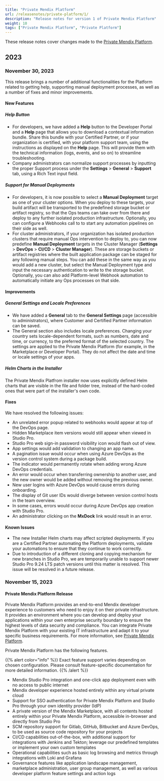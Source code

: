 ```yaml
---
title: "Private Mendix Platform"
url: /releasenotes/private-platform/1/
description: "Release notes for version 1 of Private Mendix Platform"
weight: 10
tags: ["Private Mendix Platform", "Private Platform"]
---
```


These release notes cover changes made to the [Private Mendix Platform](/private-mendix-platform/).

## 2023

### November 30, 2023

This release brings a number of additional functionalities for the Platform related to getting help, supporting manual deployment processes, as well as a number of fixes and minor improvements.

#### New Features

##### Help Button

* For developers, we have added a **Help** button to the Developer Portal and a **Help** page that allows you to download a contextual information bundle. Share this bundle with your Certified Partner, or if your organization is certified, with your platform support team, using the instructions as displayed on the **Help** page. This will provide them with the technical information (logs, events, and so on) to streamline troubleshooting.
* Company administrators can normalize support processes by inputting the proper Support process under the **Settings** > **General** > **Support** tab, using a Rich Text input field.

##### Support for Manual Deployments

* For developers, it is now possible to select a **Manual Deployment** target as one of your cluster options. When you deploy to these targets, your build artifact will be transported to the predefined storage bucket or artifact registry, so that the Ops teams can take over from there and deploy to any further isolated production infrastructure. Optionally, you can configure a Webhooks call to to start any automation pipelines on their side as well.
* For cluster administrators, if your organization has isolated production clusters that require manual Ops intervention to deploy to, you can now predefine **Manual Deployment** targets in the Cluster Manager (**Settings** > **DevOps** > **CI/CD** > **Cluster Manager**). These are storage buckets or artifact registries where the built application package can be staged for any following manual steps. You can add these in the same way as you would add a new cluster, but select the Manual Deployment type and input the necessary authentication to write to the storage bucket. Optionally, you can also add Platform-level Webhook automation to automatically initiate any Ops processes on that side.

#### Improvements

##### General Settings and Locale Preferences

* We have added a **General** tab to the **General Settings** page (accessible to administrators), where Customer and Certified Partner information can be saved. 
* The General section also includes locale preferences. Changing your country sets locale-dependent formats, such as numbers, date and time, or currency, to the preferred format of the selected country. The settings are applied to the Private Mendix Platform (for example, in the Marketplace or Developer Portal). They do not affect the date and time or locale settings of your apps.

##### Helm Charts in the Installer

The Private Mendix Platfrom installer now uses explicitly defined Helm charts that are visible in the file and folder tree, instead of the hard-coded ones that were part of the installer's own code.

#### Fixes

We have resolved the following issues:

* An unrelated error popup related to webhooks would appear at top of the DevOps page.
* Hidden Marketplace item versions would still appear when viewed in Studio Pro.
* Studio Pro web sign-in password visibility icon would flash out of view.
* App settings would add validation to changing an app name.
* A pagination issue would occur when using Azure DevOps as the version control system during a package build.
* The indicator would permanently rotate when adding wrong Azure DevOps credentials.
* An error would occur when transferring ownership to another user, and the new owner would be added without removing the previous owner.
* New user logins with Azure DevOps would cause errors during onboarding.
* The display of Git user IDs would diverge between version control hosts in the team overview.
* In some cases, errors would occur during Azure DevOps app creation with Studio Pro.
* An administrator clicking on the **MxDock** link would result in an error.

#### Known Issues

* The new Installer Helm charts may affect scripted deployments. If you are a Certified Partner automating the Platform deployments, validate your automations to ensure that they continue to work correctly.
* Due to introduction of a different cloning and copying mechanism for new branches in Studio Pro, we are temporarily unable to support newer Studio Pro 9.24 LTS patch versions until this matter is resolved. This issue will be resolved in a future release.

### November 15, 2023

#### Private Mendix Platform Release

Private Mendix Platform provides an end-to-end Mendix developer experience to customers who need to enjoy it on their private infrastructure. It provides an environment where you can develop and deploy your applications within your own enterprise security boundary to ensure the highest levels of data security and compliance. You can integrate Private Mendix Platform with your existing IT infrastructure and adapt it to your specific business requirements. For more information, see [Private Mendix Platform](/private-mendix-platform/).

Private Mendix Platform has the following features.

{{% alert color="info" %}}
Exact feature support varies depending on chosen configuration. Please consult feature-specific documentation for more detailed information.
{{% /alert %}}

* Mendix Studio Pro integration and one-click app deployment even with no access to public internet
* Mendix developer experience hosted entirely within any virtual private cloud
* Support for SSO authentication for Private Mendix Platform and Studio Pro through your own identity provider (IdP)
* A private version of the Mendix Marketplace, with all contents hosted entirely within your Private Mendix Platform, accessible in-browser and directly from Studio Pro
* SCM repository support for Gitlab, GitHub, Bitbucket and Azure DevOps, to be used as source code repository for your projects
* CI/CD capabilities out-of-the-box, with additional support for integrations with Jenkins and Tekton; leverage our predefined templates or implement your own custom templates
* Operational capabilities such as basic log browsing and metrics through integrations with Loki and Grafana
* Governance features like application landscape management, marketplace administration, user group management, as well as various developer platform feature settings and action logs
